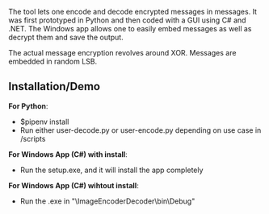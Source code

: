 The tool lets one encode and decode encrypted messages in messages. It was first prototyped in Python and then coded with a GUI using C# and .NET. The Windows app allows one to easily embed messages as well as decrypt them and save the output.

The actual message encryption revolves around XOR. Messages are embedded in random LSB.

## Installation/Demo
**For Python**:
- $pipenv install
- Run either user-decode.py or user-encode.py depending on use case in /scripts

**For Windows App (C#) with install**:
- Run the setup.exe, and it will install the app completely

**For Windows App (C#) wihtout install**:
- Run the .exe in "\ImageEncoderDecoder\bin\Debug"
